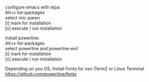 configure emacs with elpa:<br/>
 Alt+x list-packages<br/>
 select mic-paren<br/>
 [i] mark for installation<br/>
 [x] execute / run installation<br/>

install powerline:<br/>
 Alt+x list-packages<br/>
 select powerline and powerline-evil<br/>
 [i] mark for installation<br/>
 [x] execute / run installation<br/>

Depending on you OS, Install Fonts for osx iTerm2 or Linux Terminal<br/>
https://github.com/powerline/fonts<br/>
